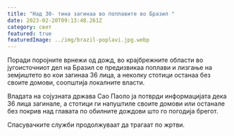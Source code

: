 ```yaml
---
title: "Над 30- тина загинаа во поплавите во Бразил "
date: 2023-02-20T09:13:48.261Z
category: свет
featured: true
featuredImage: ../img/brazil-poplavi.jpg.webp
---
```


<!--StartFragment-->

Поради поројните врнежи од дожд, во крајбрежните области во југоисточниот дел на Бразил се предизвикаа поплави и лизгање на земјиштето во кои загинаа 36 лица, а неколку стотици останаа без своите домови, соопштија локалните власти.

Владата на сојузната држава Сао Паоло ја потврди информацијата дека 36 лица загинале, а стотици ги напуштиле своите домови или останале без покрив над главата по обилните дождови што го погодија брегот.

<!--EndFragment--><!--StartFragment-->

Спасувачките служби продолжуваат да трагаат по жртви.

<!--EndFragment-->
